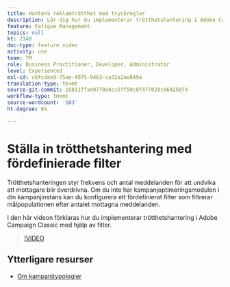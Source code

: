 ```yaml
---
title: Hantera reklamtrötthet med tryckregler
description: Lär dig hur du implementerar trötthetshantering i Adobe Campaign Classic med hjälp av filter.
feature: Fatigue Management
topics: null
kt: 2148
doc-type: feature video
activity: use
team: TM
role: Business Practitioner, Developer, Administrator
level: Experienced
exl-id: c6fcdaa9-75ae-4975-9463-ca32a2ae849a
translation-type: tm+mt
source-git-commit: 15811ffa49770a8cc5ff59c8f477029c96425074
workflow-type: tm+mt
source-wordcount: '103'
ht-degree: 6%

---
```


# Ställa in trötthetshantering med fördefinierade filter

Trötthetshanteringen styr frekvens och antal meddelanden för att undvika att mottagare blir överdrivna. Om du inte har kampanjoptimeringsmodulen i din kampanjinstans kan du konfigurera ett fördefinierat filter som filtrerar målpopulationen efter antalet mottagna meddelanden.

I den här videon förklaras hur du implementerar trötthetshantering i Adobe Campaign Classic med hjälp av filter.

>[!VIDEO](https://video.tv.adobe.com/v/25091?quality=12)

## Ytterligare resurser

* [Om kampanjtypologier](https://docs.adobe.com/content/help/en/campaign-classic/using/orchestrating-campaigns/campaign-optimization/about-campaign-typologies.html)
